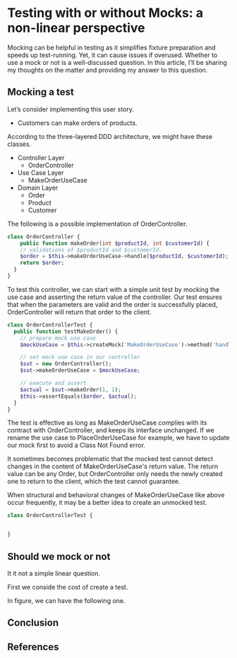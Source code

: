 # Testing with or without Mocks: a non-linear perspective

Mocking can be helpful in testing as it simplifies fixture preparation and speeds up test-running. Yet, it can cause issues if overused. Whether to use a mock or not is a well-discussed question. In this article, I’ll be sharing my thoughts on the matter and providing my answer to this question.

## Mocking a test

Let’s consider implementing this user story.

- Customers can make orders of products.

According to the three-layered DDD architecture, we might have these classes.

- Controller Layer
  - OrderController
- Use Case Layer
  - MakeOrderUseCase
- Domain Layer
  - Order
  - Product
  - Customer

The following is a possible implementation of OrderController.

```php
class OrderController {
	public function makeOrder(int $productId, int $customerId) {
    // validations of $productId and $customerId.
    $order = $this->makeOrderUseCase->handle($productId, $customerId);
    return $order;
  }
}
```

To test this controller, we can start with a simple unit test by mocking the use case and asserting the return value of the controller. Our test ensures that when the parameters are valid and the order is successfully placed, OrderController will return that order to the client.

```php
class OrderControllerTest {
  public function testMakeOrder() {
    // prepare mock use case
    $mockUseCase = $this->createMock('MakeOrderUseCase')->method('handle')->willReturn($order);

    // set mock use case in our controller
    $sut = new OrderController();
    $sut->makeOrderUseCase = $mockUseCase;

    // execute and assert
    $actual = $sut->makeOrder(1, 1);
    $this->assertEquals($order, $actual);
  }
}
```

The test is effective as long as MakeOrderUseCase complies with its contract with OrderController, and keeps its interface unchanged. If we rename the use case to PlaceOrderUseCase for example, we have to update our mock first to avoid a Class Not Found error.

It sometimes becomes problematic that the mocked test cannot detect changes in the content of MakeOrderUseCase's return value. The return value can be any Order, but OrderController only needs the newly created one to return to the client, which the test cannot guarantee.

When structural and behavioral changes of MakeOrderUseCase like above occur frequently, it may be a better idea to create an unmocked test.

```php
class OrderControllerTest {


}


```

## Should we mock or not

It it not a simple linear question.

First we conside the cost of create a test.

In figure, we can have the following one.

## Conclusion

## References 
